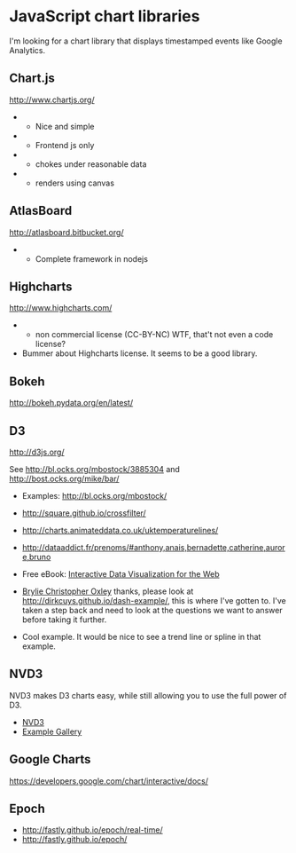 # JavaScript chart libraries

I'm looking for a chart library that displays timestamped events like Google Analytics.

## Chart.js

[](http://www.chartjs.org/)http://www.chartjs.org/

*   + Nice and simple
*   + Frontend js only
*   - chokes under reasonable data
*   - renders using canvas

## AtlasBoard

[](http://atlasboard.bitbucket.org/)http://atlasboard.bitbucket.org/

*   - Complete framework in nodejs

## Highcharts

[](http://www.highcharts.com/)http://www.highcharts.com/

*   - non commercial license (CC-BY-NC) WTF, that't not even a code license?
*   Bummer about Highcharts license. It seems to be a good library.

## Bokeh

[](http://bokeh.pydata.org/en/latest/)http://bokeh.pydata.org/en/latest/

## D3

[](http://d3js.org/)http://d3js.org/

See [](http://bl.ocks.org/mbostock/3885304)http://bl.ocks.org/mbostock/3885304 and [](http://bost.ocks.org/mike/bar/)http://bost.ocks.org/mike/bar/

*   Examples: [](http://bl.ocks.org/mbostock/)http://bl.ocks.org/mbostock/
*   [](http://square.github.io/crossfilter/)http://square.github.io/crossfilter/
*   [](http://charts.animateddata.co.uk/uktemperaturelines/)http://charts.animateddata.co.uk/uktemperaturelines/
*   [](http://dataaddict.fr/prenoms/#anthony,anais,bernadette,catherine,aurore,bruno)http://dataaddict.fr/prenoms/#anthony,anais,bernadette,catherine,aurore,bruno
*   Free eBook: [Interactive Data Visualization for the Web](http://chimera.labs.oreilly.com/books/1230000000345/index.html) 

*   [Brylie Christopher Oxley](/ep/profile/ppYeHygVBfl) thanks, please look at [](http://dirkcuys.github.io/dash-example/)http://dirkcuys.github.io/dash-example/, this is where I've gotten to. I've taken a step back and need to look at the questions we want to answer before taking it further.
*   Cool example. It would be nice to see a trend line or spline in that example.

## NVD3

NVD3 makes D3 charts easy, while still allowing you to use the full power of D3.

*   [NVD3](http://nvd3.org) 
*   [Example Gallery](http://nvd3.org/examples/index.html) 

## Google Charts

[](https://developers.google.com/chart/interactive/docs/)https://developers.google.com/chart/interactive/docs/

## Epoch

*   [](http://fastly.github.io/epoch/real-time/)http://fastly.github.io/epoch/real-time/
*   [](http://fastly.github.io/epoch/)http://fastly.github.io/epoch/

 